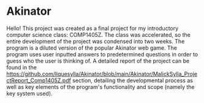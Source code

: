 # Akinator
Hello! This project was created as a final project for my introductory computer science class: COMP1405Z. The class was accelerated, so the entire development of the project was condensed into two weeks.
The program is a diluted version of the popular Akinator web game. The program uses user inputted answers to predetermined questions in order to guess who the user is thinking of. 
A detailed report of the project can be found in the https://github.com/liquesylla/Akinator/blob/main/Akinator/MalickSylla_ProjectReport_Comp1405Z.pdf section,
detailing the developmental process as well as key elements of the program's functionality and scope (namely the key system used).
